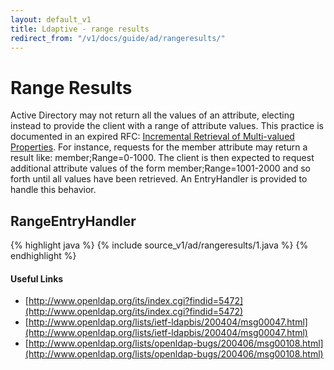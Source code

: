 ```yaml
---
layout: default_v1
title: Ldaptive - range results
redirect_from: "/v1/docs/guide/ad/rangeresults/"
---
```


# Range Results

Active Directory may not return all the values of an attribute, electing instead to provide the client with a range of attribute values. This practice is documented in an expired RFC: [Incremental Retrieval of Multi-valued Properties](http://www.ietf.org/proceedings/53/I-D/draft-kashi-incremental-00.txt). For instance, requests for the member attribute may return a result like: member;Range=0-1000. The client is then expected to request additional attribute values of the form member;Range=1001-2000 and so forth until all values have been retrieved. An EntryHandler is provided to handle this behavior.

## RangeEntryHandler

{% highlight java %}
{% include source_v1/ad/rangeresults/1.java %}
{% endhighlight %}

#### Useful Links

- [http://www.openldap.org/its/index.cgi?findid=5472](http://www.openldap.org/its/index.cgi?findid=5472)
- [http://www.openldap.org/lists/ietf-ldapbis/200404/msg00047.html](http://www.openldap.org/lists/ietf-ldapbis/200404/msg00047.html)
- [http://www.openldap.org/lists/openldap-bugs/200406/msg00108.html](http://www.openldap.org/lists/openldap-bugs/200406/msg00108.html)

